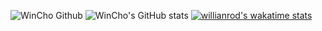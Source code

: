 ![WinCho Github](https://capsule-render.vercel.app/api?type=waving&color=auto&height=300&section=header&text=WinCho%20Github&fontSize=90)
![WinCho's GitHub stats](https://github-readme-stats.vercel.app/api?username=wintchoco)
[![willianrod's wakatime stats](https://github-readme-stats.vercel.app/api/wakatime?username=WinCho)](https://github.com/anuraghazra/github-readme-stats)
